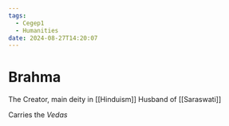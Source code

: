 ```yaml
---
tags:
  - Cegep1
  - Humanities
date: 2024-08-27T14:20:07
---
```


# Brahma

The Creator, main deity in [[Hinduism]]
Husband of [[Saraswati]]

Carries the *Vedas*